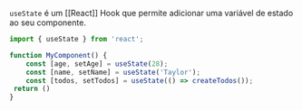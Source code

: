 `useState` é um [[React]] Hook que permite adicionar uma variável de estado ao seu componente.

```jsx
import { useState } from 'react';  

function MyComponent() {  
	const [age, setAge] = useState(28);  
	const [name, setName] = useState('Taylor');  
	const [todos, setTodos] = useState(() => createTodos());  
 return ()
}
```